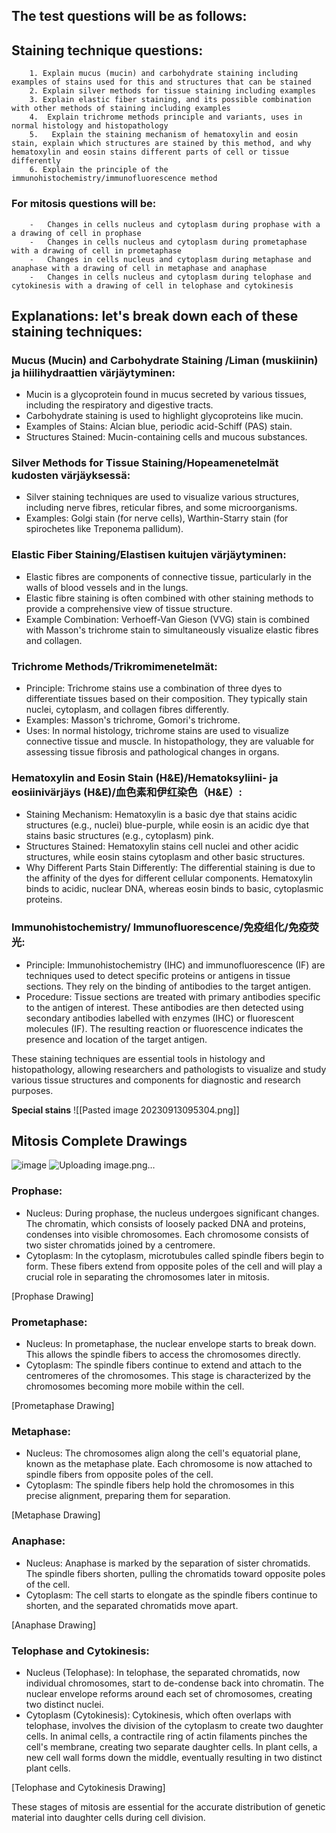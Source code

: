 ## The test questions will be as follows: ##

## Staining technique questions: ##

```
	1. Explain mucus (mucin) and carbohydrate staining including examples of stains used for this and structures that can be stained 
	2. Explain silver methods for tissue staining including examples 
	3. Explain elastic fiber staining, and its possible combination with other methods of staining including examples 
	4.  Explain trichrome methods principle and variants, uses in normal histology and histopathology
	5.   Explain the staining mechanism of hematoxylin and eosin stain, explain which structures are stained by this method, and why hematoxylin and eosin stains different parts of cell or tissue differently
	6. Explain the principle of the immunohistochemistry/immunofluorescence method
```
### For mitosis questions will be: ###

```
	-   Changes in cells nucleus and cytoplasm during prophase with a a drawing of cell in prophase
	-   Changes in cells nucleus and cytoplasm during prometaphase with a drawing of cell in prometaphase
	-   Changes in cells nucleus and cytoplasm during metaphase and anaphase with a drawing of cell in metaphase and anaphase
	-   Changes in cells nucleus and cytoplasm during telophase and cytokinesis with a drawing of cell in telophase and cytokinesis

```
## Explanations: let's break down each of these staining techniques: 

### Mucus (Mucin) and Carbohydrate Staining /Liman (muskiinin) ja hiilihydraattien värjäytyminen:
-  Mucin is a glycoprotein found in mucus secreted by various tissues, including the respiratory and digestive tracts.
- Carbohydrate staining is used to highlight glycoproteins like mucin.
- Examples of Stains: Alcian blue, periodic acid-Schiff (PAS) stain.
- Structures Stained: Mucin-containing cells and mucous substances.
	
### Silver Methods for Tissue Staining/Hopeamenetelmät kudosten värjäyksessä:
-  Silver staining techniques are used to visualize various structures, including nerve fibres, reticular fibres, and some microorganisms.
- Examples: Golgi stain (for nerve cells), Warthin-Starry stain (for spirochetes like Treponema pallidum).
	  
	
### Elastic Fiber Staining/Elastisen kuitujen värjäytyminen:
- Elastic fibres are components of connective tissue, particularly in the walls of blood vessels and in the lungs.
- Elastic fibre staining is often combined with other staining methods to provide a comprehensive view of tissue structure.
- Example Combination: Verhoeff-Van Gieson (VVG) stain is combined with Masson's trichrome stain to simultaneously visualize elastic fibres and collagen.
	
   
### Trichrome Methods/Trikromimenetelmät:
- Principle: Trichrome stains use a combination of three dyes to differentiate tissues based on their composition. They typically stain nuclei, cytoplasm, and collagen fibres differently.
- Examples: Masson's trichrome, Gomori's trichrome.
- Uses: In normal histology, trichrome stains are used to visualize connective tissue and muscle. In histopathology, they are valuable for assessing tissue fibrosis and pathological changes in organs.
	 
   
### Hematoxylin and Eosin Stain (H&E)/Hematoksyliini- ja eosiinivärjäys (H&E)/血色素和伊红染色（H&E）:
- Staining Mechanism: Hematoxylin is a basic dye that stains acidic structures (e.g., nuclei) blue-purple, while eosin is an acidic dye that stains basic structures (e.g., cytoplasm) pink.
- Structures Stained: Hematoxylin stains cell nuclei and other acidic structures, while eosin stains cytoplasm and other basic structures.
- Why Different Parts Stain Differently: The differential staining is due to the affinity of the dyes for different cellular components. Hematoxylin binds to acidic, nuclear DNA, whereas eosin binds to basic, cytoplasmic proteins.
	

### Immunohistochemistry/ Immunofluorescence/免疫组化/免疫荧光:
- Principle: Immunohistochemistry (IHC) and immunofluorescence (IF) are techniques used to detect specific proteins or antigens in tissue sections. They rely on the binding of antibodies to the target antigen.
- Procedure: Tissue sections are treated with primary antibodies specific to the antigen of interest. These antibodies are then detected using secondary antibodies labelled with enzymes (IHC) or fluorescent molecules (IF). The resulting reaction or fluorescence indicates the presence and location of the target antigen.
	 
   
These staining techniques are essential tools in histology and histopathology, allowing researchers and pathologists to visualize and study various tissue structures and components for diagnostic and research purposes.

**Special stains**
	![[Pasted image 20230913095304.png]]


## Mitosis Complete Drawings ##
![image](https://github.com/pe1l1nl1/23007/assets/19546253/ad529253-e59f-436e-8587-4b3bf92719c3)
![Uploading image.png…]()


### Prophase:
-  Nucleus: During prophase, the nucleus undergoes significant changes. The chromatin, which consists of loosely packed DNA and proteins, condenses into visible chromosomes. Each chromosome consists of two sister chromatids joined by a centromere.
- Cytoplasm: In the cytoplasm, microtubules called spindle fibers begin to form. These fibers extend from opposite poles of the cell and will play a crucial role in separating the chromosomes later in mitosis.

[Prophase Drawing]

### Prometaphase:
- Nucleus: In prometaphase, the nuclear envelope starts to break down. This allows the spindle fibers to access the chromosomes directly.
- Cytoplasm: The spindle fibers continue to extend and attach to the centromeres of the chromosomes. This stage is characterized by the chromosomes becoming more mobile within the cell.

[Prometaphase Drawing]

### Metaphase:
- Nucleus: The chromosomes align along the cell's equatorial plane, known as the metaphase plate. Each chromosome is now attached to spindle fibers from opposite poles of the cell.
- Cytoplasm: The spindle fibers help hold the chromosomes in this precise alignment, preparing them for separation.

[Metaphase Drawing]

### Anaphase:
- Nucleus: Anaphase is marked by the separation of sister chromatids. The spindle fibers shorten, pulling the chromatids toward opposite poles of the cell.
- Cytoplasm: The cell starts to elongate as the spindle fibers continue to shorten, and the separated chromatids move apart.

[Anaphase Drawing]

### Telophase and Cytokinesis:
- Nucleus (Telophase): In telophase, the separated chromatids, now individual chromosomes, start to de-condense back into chromatin. The nuclear envelope reforms around each set of chromosomes, creating two distinct nuclei.
- Cytoplasm (Cytokinesis): Cytokinesis, which often overlaps with telophase, involves the division of the cytoplasm to create two daughter cells. In animal cells, a contractile ring of actin filaments pinches the cell's membrane, creating two separate daughter cells. In plant cells, a new cell wall forms down the middle, eventually resulting in two distinct plant cells.

[Telophase and Cytokinesis Drawing]

These stages of mitosis are essential for the accurate distribution of genetic material into daughter cells during cell division.
